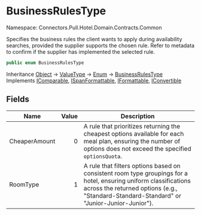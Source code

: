 # BusinessRulesType

Namespace: Connectors.Pull.Hotel.Domain.Contracts.Common

Specifies the business rules the client wants to apply during availability searches, 
 provided the supplier supports the chosen rule. 
 Refer to metadata to confirm if the supplier has implemented the selected rule.

```csharp
public enum BusinessRulesType
```

Inheritance [Object](https://docs.microsoft.com/en-us/dotnet/api/system.object) → [ValueType](https://docs.microsoft.com/en-us/dotnet/api/system.valuetype) → [Enum](https://docs.microsoft.com/en-us/dotnet/api/system.enum) → [BusinessRulesType](./connectors.pull.hotel.domain.contracts.common.businessrulestype)<br />
Implements [IComparable](https://docs.microsoft.com/en-us/dotnet/api/system.icomparable), [ISpanFormattable](https://docs.microsoft.com/en-us/dotnet/api/system.ispanformattable), [IFormattable](https://docs.microsoft.com/en-us/dotnet/api/system.iformattable), [IConvertible](https://docs.microsoft.com/en-us/dotnet/api/system.iconvertible)

## Fields

| Name | Value | Description |
| --- | --: | --- |
| CheaperAmount | 0 | A rule that prioritizes returning the cheapest options available for each meal plan,  ensuring the number of options does not exceed the specified `optionsQuota`. |
| RoomType | 1 | A rule that filters options based on consistent room type groupings for a hotel,  ensuring uniform classifications across the returned options (e.g., "Standard-Standard-Standard"  or "Junior-Junior-Junior"). |
